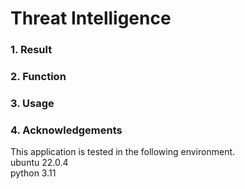 # Threat Intelligence
### 1. Result
### 2. Function 
### 3. Usage
### 4. Acknowledgements
This application is tested in the following environment. <br>
ubuntu 22.0.4 <br>
python 3.11 <br>